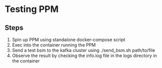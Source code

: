# Testing PPM
## Steps
1. Spin up PPM using standalone docker-compose script
1. Exec into the container running the PPM
1. Send a test bsm to the kafka cluster using ./send_bsm.sh path/to/file
1. Observe the result by checking the info.log file in the logs directory in the container
